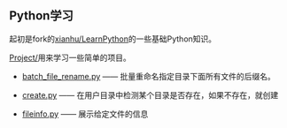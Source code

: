 Python学习
----------

起初是fork的[xianhu/LearnPython](https://github.com/xianhu/LearnPython)的一些基础Python知识。





[Project/](Project/)用来学习一些简单的项目。

- [batch_file_rename.py](Project/batch_file_rename.py)  ——  批量重命名指定目录下面所有文件的后缀名。

- [create.py](Project/create.py)  ——  在用户目录中检测某个目录是否存在，如果不存在，就创建

- [fileinfo.py](Project/fileinfo.py)  ——  展示给定文件的信息


